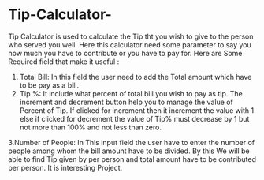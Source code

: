 # Tip-Calculator-
Tip Calculator is used to calculate the Tip tht you wish to give to the person who served you well. Here this calculator need some parameter to say you how much you have to contribute or you have to pay for. Here are Some Required field that make it useful :

1. Total Bill: In this field the user need to add the Total amount which have to be pay as a bill.
2. Tip %: It include what percent of total bill you wish to pay as tip. The increment and decrement button help you to manage the value of Percent of Tip. If clicked for increment then it increment the value with 1 else if clicked for decrement the value of Tip% must decrease by 1 but not more than 100% and not less than zero.

3.Number of People: In This input field the user have to enter the number of people among whom the bill amount have to be divided. By this We will be able to find Tip given by per person and total amount have to be contributed per person.
It is interesting Project.
